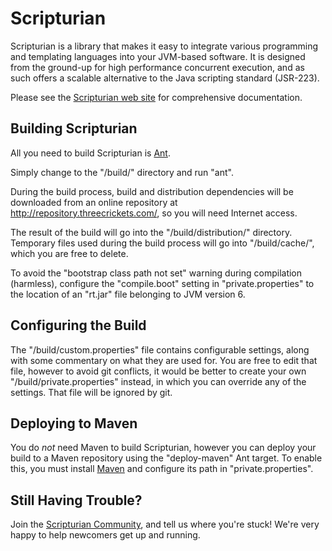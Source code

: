 
Scripturian
===========

Scripturian is a library that makes it easy to integrate various programming and templating
languages into your JVM-based software. It is designed from the ground-up for high performance
concurrent execution, and as such offers a scalable alternative to the Java scripting standard
(JSR-223). 

Please see the [Scripturian web site](http://threecrickets.com/scripturian/) for comprehensive
documentation.


Building Scripturian
--------------------

All you need to build Scripturian is [Ant](http://ant.apache.org/).

Simply change to the "/build/" directory and run "ant".

During the build process, build and distribution dependencies will be downloaded from
an online repository at http://repository.threecrickets.com/, so you will need Internet
access.

The result of the build will go into the "/build/distribution/" directory. Temporary
files used during the build process will go into "/build/cache/", which you are free to
delete.

To avoid the "bootstrap class path not set" warning during compilation (harmless),
configure the "compile.boot" setting in "private.properties" to the location of an
"rt.jar" file belonging to JVM version 6.


Configuring the Build
---------------------

The "/build/custom.properties" file contains configurable settings, along with some
commentary on what they are used for. You are free to edit that file, however to avoid
git conflicts, it would be better to create your own "/build/private.properties"
instead, in which you can override any of the settings. That file will be ignored by
git.


Deploying to Maven
------------------

You do *not* need Maven to build Scripturian, however you can deploy your build to a
Maven repository using the "deploy-maven" Ant target. To enable this, you must install
[Maven](http://maven.apache.org/) and configure its path in "private.properties".


Still Having Trouble?
---------------------

Join the [Scripturian Community](http://groups.google.com/group/scripturian-community), and
tell us where you're stuck! We're very happy to help newcomers get up and running.
